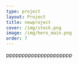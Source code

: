 ```yaml
---
type: project
layout: Project
title: newproject
cover: /img/stock.png
image: /img/hero_main.png
order: 7
---
```

ppppppppppppppppppppp